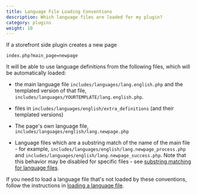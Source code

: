```yaml
---
title: Language File Loading Conventions 
description: Which language files are loaded for my plugin? 
category: plugins
weight: 10
---
```


If a storefront side plugin creates a new page 

`index.php?main_page=newpage`

It will be able to use language definitions from the following files, which will be automatically loaded: 

- the main language file `includes/languages/lang.english.php` and the templated version of that file, `includes/languages/YOURTEMPLATE/lang.english.php`. 

- files in `includes/languages/english/extra_definitions` (and their templated versions)

- The page's own language file, `includes/languages/english/lang.newpage.php` 

- Language files which are a substring match of the name of the main file - for example, `includes/languages/english/lang.newpage_process.php` and `includes/languages/english/lang.newpage_success.php`.  Note that this behavior may be disabled for specific files - see [substring matching for language files](/dev/code/158_order_language_files/#substring-matching).

If you need to load a language file that's not loaded by these conventions, follow the instructions in [loading a language file](/dev/code/158_language_files/#loading-a-language-file). 

